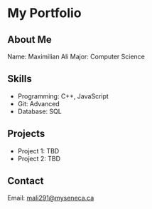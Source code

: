 # My Portfolio

## About Me
Name: Maximilian Ali
Major: Computer Science

## Skills
- Programming: C++, JavaScript
- Git: Advanced
- Database: SQL

## Projects
- Project 1: TBD
- Project 2: TBD

## Contact
Email: mali291@myseneca.ca
